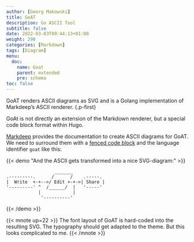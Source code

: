 ```yaml
---
author: [Georg Makowski]
title: GoAT
description: Go ASCII Tool
subtitle: false
date: 2022-03-03T09:44:13+01:00
weight: 290
categories: [Markdown]
tags: [Diagram]
menu:
  doc:
    name: Goat
    parent: extended
    pre: schema
toc: false
---
```


GoAT renders ASCII diagrams as SVG and is a Golang implementation of Markdeep’s ASCII renderer.
{.p-first} <!--more-->

GoAt is not directly an extension of the Markdown renderer, but a special code block format within Hugo.

[Markdeep](http://casual-effects.com/markdeep/) provides the documentation to create ASCII diagrams for GoAT. We need to surround them with a [fenced code block](/doc/basic/code#code-block) and the language identifier `goat` like this:

{{< demo "And the ASCII gets transformed into a nice SVG-diagram:" >}}
```goat
                  _______
.---------.      /      /    .-----.
|  Write  +-+-->/ Edit +-+->| Share |
'---------' ^  /______/  |   '-----'
            |            |
             '----------'
```
{{< /demo >}}

{{< mnote up=22 >}}
The font layout of GoAT is hard-coded into the resulting SVG. The typography should get adapted to the theme. But this looks complicated to me.
{{< /mnote >}}
